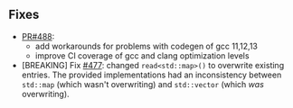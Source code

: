 ## Fixes

- [PR#488](https://github.com/biojppm/rapidyaml/pull/488):
  - add workarounds for problems with codegen of gcc 11,12,13
  - improve CI coverage of gcc and clang optimization levels
- [BREAKING] Fix [#477](https://github.com/biojppm/rapidyaml/issues/477): changed `read<std::map>()` to overwrite existing entries. The provided implementations had an inconsistency between `std::map` (which wasn't overwriting) and `std::vector` (which *was* overwriting).
